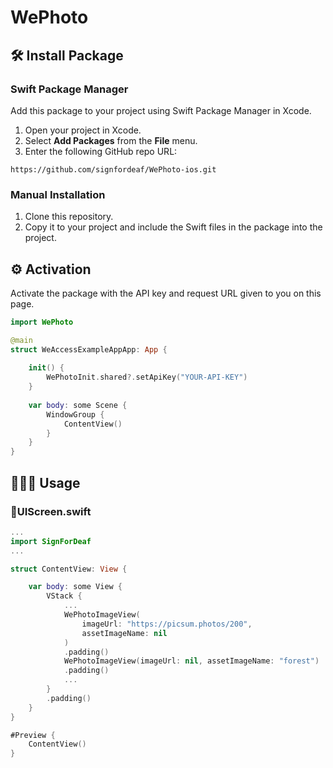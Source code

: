 # WePhoto

## 🛠️ Install Package    
### Swift Package Manager
Add this package to your project using Swift Package Manager in Xcode.

   1. Open your project in Xcode.
   2. Select **Add Packages** from the **File** menu.
   3. Enter the following GitHub repo URL:
        
    https://github.com/signfordeaf/WePhoto-ios.git
  
### Manual Installation

   1. Clone this repository.
   2. Copy it to your project and include the Swift files in the package into the project.

## ⚙️ Activation
Activate the package with the API key and request URL given to you on this page.
```swift
import WePhoto

@main
struct WeAccessExampleAppApp: App {
    
    init() {
        WePhotoInit.shared?.setApiKey("YOUR-API-KEY")
    }
    
    var body: some Scene {
        WindowGroup {
            ContentView()
        }
    }
}

```

## 🧑🏻‍💻 Usage

###  📄UIScreen.swift
```swift
...
import SignForDeaf
...

struct ContentView: View {

    var body: some View {
        VStack {
            ...
            WePhotoImageView(
                imageUrl: "https://picsum.photos/200",
                assetImageName: nil
            )
            .padding()
            WePhotoImageView(imageUrl: nil, assetImageName: "forest")
            .padding()
            ...
        }
        .padding()
    }
}

#Preview {
    ContentView()
}
```
        

        

        
